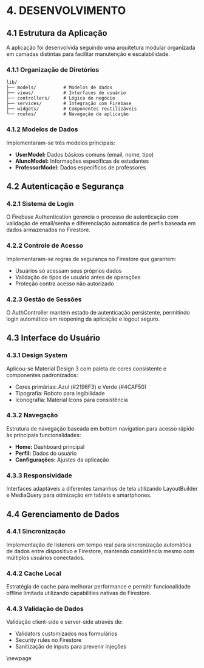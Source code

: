 # 4. DESENVOLVIMENTO

## 4.1 Estrutura da Aplicação

A aplicação foi desenvolvida seguindo uma arquitetura modular organizada em camadas distintas para facilitar manutenção e escalabilidade.

### 4.1.1 Organização de Diretórios

```
lib/
├── models/          # Modelos de dados
├── views/           # Interfaces de usuário
├── controllers/     # Lógica de negócio
├── services/        # Integração com Firebase
├── widgets/         # Componentes reutilizáveis
└── routes/          # Navegação da aplicação
```

### 4.1.2 Modelos de Dados

Implementaram-se três modelos principais:

- **UserModel:** Dados básicos comuns (email, nome, tipo)
- **AlunoModel:** Informações específicas de estudantes
- **ProfessorModel:** Dados específicos de professores

## 4.2 Autenticação e Segurança

### 4.2.1 Sistema de Login

O Firebase Authentication gerencia o processo de autenticação com validação de email/senha e diferenciação automática de perfis baseada em dados armazenados no Firestore.

### 4.2.2 Controle de Acesso

Implementaram-se regras de segurança no Firestore que garantem:

- Usuários só acessam seus próprios dados
- Validação de tipos de usuário antes de operações
- Proteção contra acesso não autorizado

### 4.2.3 Gestão de Sessões

O AuthController mantém estado de autenticação persistente, permitindo login automático em reopening da aplicação e logout seguro.

## 4.3 Interface do Usuário

### 4.3.1 Design System

Aplicou-se Material Design 3 com paleta de cores consistente e componentes padronizados:

- Cores primárias: Azul (#2196F3) e Verde (#4CAF50)
- Tipografia: Roboto para legibilidade
- Iconografia: Material Icons para consistência

### 4.3.2 Navegação

Estrutura de navegação baseada em bottom navigation para acesso rápido às principais funcionalidades:

- **Home:** Dashboard principal
- **Perfil:** Dados do usuário
- **Configurações:** Ajustes da aplicação

### 4.3.3 Responsividade

Interfaces adaptáveis a diferentes tamanhos de tela utilizando LayoutBuilder e MediaQuery para otimização em tablets e smartphones.

## 4.4 Gerenciamento de Dados

### 4.4.1 Sincronização

Implementação de listeners em tempo real para sincronização automática de dados entre dispositivo e Firestore, mantendo consistência mesmo com múltiplos usuários conectados.

### 4.4.2 Cache Local

Estratégia de cache para melhorar performance e permitir funcionalidade offline limitada utilizando capabilities nativas do Firestore.

### 4.4.3 Validação de Dados

Validação client-side e server-side através de:

- Validators customizados nos formulários
- Security rules no Firestore
- Sanitização de inputs para prevenir injeções

\newpage
